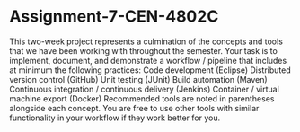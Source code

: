 # Assignment-7-CEN-4802C
This two-week project represents a culmination of the concepts and tools that we have been working with throughout the semester. Your task is to implement, document, and demonstrate a workflow / pipeline that includes at minimum the following practices:   Code development (Eclipse) Distributed version control (GitHub) Unit testing (JUnit) Build automation (Maven) Continuous integration / continuous delivery (Jenkins) Container / virtual machine export (Docker) Recommended tools are noted in parentheses alongside each concept. You are free to use other tools with similar functionality in your workflow if they work better for you.
